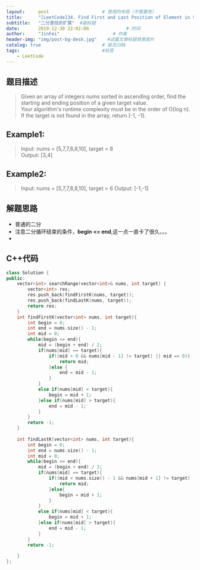 ```yaml
---
layout:     post                    # 使用的布局（不需要改） 
title:      "[LeetCode]34. Find First and Last Position of Element in Sorted Array"               # 标题  
subtitle:   "二分查找的扩展"  #副标题 
date:       2019-12-30 22:02:00              # 时间 
author:     "JinFei"                    # 作者 
header-img: "img/post-bg-desk.jpg"    #这篇文章标题背景图片 
catalog: true                       # 是否归档 
tags:                               #标签     
    - LeetCode 
---
```


## 题目描述
> Given an array of integers nums sorted in ascending order, find the starting and ending position of a given target value. <br>
Your algorithm's runtime complexity must be in the order of O(log n). <br>
If the target is not found in the array, return [-1, -1]. <br>

## Example1:
> Input: nums = [5,7,7,8,8,10], target = 8 <br>
Output: [3,4]  <br>

## Example2:
> Input: nums = [5,7,7,8,8,10], target = 6
Output: [-1,-1]  <br>


## 解题思路

- 普通的二分
- 注意二分循环结束的条件，**begin <= end**,这一点一直卡了很久。。。
- 

## C++代码
```C++
class Solution {
public:
    vector<int> searchRange(vector<int>& nums, int target) {
        vector<int> res;
        res.push_back(findFirstK(nums, target));
        res.push_back(findLastK(nums, target));
        return res;
    }
    int findFirstK(vector<int> nums, int target){
        int begin = 0;
        int end = nums.size() - 1;
        int mid = 0;
        while(begin <= end){
            mid = (begin + end) / 2;
            if(nums[mid] == target){
                if((mid > 0 && nums[mid - 1] != target) || mid == 0){
                    return mid;
                }else {
                    end = mid - 1;
                }
            }
            else if(nums[mid] < target){
                begin = mid + 1;
            }else if(nums[mid] > target){
                end = mid - 1;
            }
        }
        return -1;
    }
    
    int findLastK(vector<int> nums, int target){
        int begin = 0;
        int end = nums.size() - 1;
        int mid = 0;
        while(begin <= end){
            mid = (begin + end) / 2;
            if(nums[mid] == target){
                if((mid < nums.size() - 1 && nums[mid + 1] != target) || (mid == nums.size() - 1)){
                    return mid;
                }else{
                    begin = mid + 1;
                }
            }
            else if(nums[mid] < target){
                begin = mid + 1;
            }else if(nums[mid] > target){
                end = mid - 1;
            }
        }
        return -1;
        
    }
};
```
